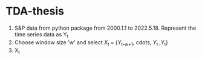 # TDA-thesis

1. S&P data from python package from 2000.1.1 to 2022.5.18. Represent the time series data as Y<sub>t
  2. Choose window size 'w' and select *X*<sub>t </sub> = {*Y*<sub>t-w+1</sub>, cdots, *Y*<sub>t </sub>,*Y*<sub>t</sub>}
3. X<sub>t </sub>
